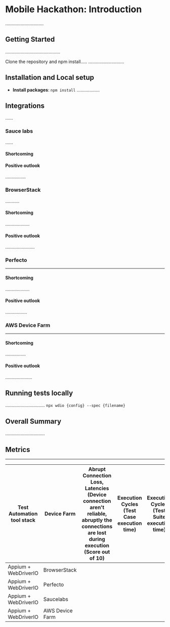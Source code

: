
# Mobile Hackathon: Introduction
..............................

## Getting Started
...........................................

Clone the repository and npm install.....
............................

## Installation and Local setup
- **Install packages**: `npm install`
..................

## Integrations
......

### Sauce labs
......

#### Shortcoming

#### Positive outlook
................

### BrowserStack
...........

#### Shortcoming
...................

#### Positive outlook
.......................

### Perfecto
----------

#### Shortcoming
...................

#### Positive outlook
.................

### AWS Device Farm
-------------

#### Shortcoming
................

#### Positive outlook
.....................



## Running tests locally
...............................
`npx wdio {config} --spec {filename}`

## Overall Summary
...............................

## Metrics
-----------------------

| Test Automation tool stack | Device Farm | Abrupt Connection Loss, Latencies (Device connection aren't reliable, abruptly the connections are lost during execution (Score out of 10) | Execution Cycles (Test Case execution time) | Execution Cycles (Test Suite execution time)  | Tool Integrations (Complexity with tool integrations (Low , Medioum, High, Very High) | Framework Stability (% of test cases passed as compared to total number of executions) | Android,iOS version (Tool support for android/iOS versions) | Technical Support (Insufficient support received from vendor) | Technical Support (Native app or list the features not supported by the tool) |
| --- | --- | --- | --- | --- | --- | --- | --- | --- |--- |
| Appium + WebDriverIO | BrowserStack |  |  |  |  |  |  | |  |
| Appium + WebDriverIO | Perfecto |  |  |  |  |  |  |  |  |
| Appium + WebDriverIO | Saucelabs |  |  |  |  |  |  |  |  |
| Appium + WebDriverIO | AWS Device Farm |  |  |  |  |  |  |  |  |
